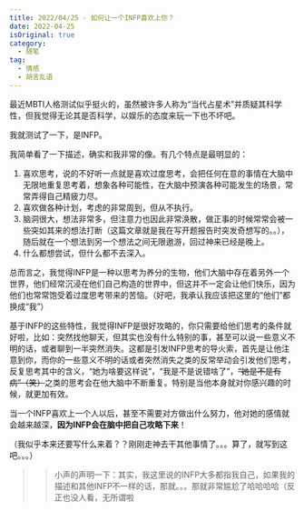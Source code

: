 ```yaml
---
title: 2022/04/25 - 如何让一个INFP喜欢上你？
date: 2022-04-25
isOriginal: true
category:
  - 随笔
tag:
  - 情感
  - 胡言乱语
---
```


最近MBTI人格测试似乎挺火的，虽然被许多人称为“当代占星术”并质疑其科学性，但我觉得无论其是否科学，以娱乐的态度来玩一下也不坏吧。

我就测试了一下，是INFP。

我简单看了一下描述，确实和我非常的像。有几个特点是最明显的：

1. 喜欢思考，说的不好听一点就是喜欢过度思考，会把任何在意的事情在大脑中无限地重复思考着，想象各种可能性，在大脑中预演各种可能发生的场景，常常弄得自己精疲力尽。
2. 喜欢做各种计划，考虑的非常周到，但从不执行。
3. 脑洞很大，想法非常多，但注意力也因此非常涣散，做正事的时候常常会被一些突如其来的想法打断（这篇文章就是我在写开题报告时突发奇想写的。。），随后就在一个想法到另一个想法之间无限遨游，回过神来已经是晚上。
4. 什么都想尝试，但什么都不去深入。

总而言之，我觉得INFP是一种以思考为养分的生物，他们大脑中存在着另外一个世界，他们经常沉浸在他们自己构造的世界中，但这并不一定会让他们快乐，因为他们也常常饱受着过度思考带来的苦恼。（好吧，我承认我应该把这里的“他们”都换成“我”）

基于INFP的这些特性，我觉得INFP是很好攻略的，你只需要给他们思考的条件就好啦，比如：突然找他聊天，但其实也没有什么特别的事，甚至可以说一些意义不明的话，或者聊到一半突然消失。这都是引发INFP思考的导火索，首先是让他注意到你，而你的一些意义不明的话或者突然消失之类的反常举动会引发他们思考，反复思考其中的含义，“她为啥要这样说”，“我是不是说错啥了”，~~“她是不是有病”（笑）~~之类的思考会在他大脑中不断重复。特别是当他本身就对你感兴趣的时候，就更加有效。

当一个INFP喜欢上一个人以后，甚至不需要对方做出什么努力，他对她的感情就会越来越深，**因为INFP会在脑中把自己攻略下来**！

（我似乎本来还要写什么来着？？刚刚走神去干其他事情了。。。算了，就写到这吧。。。）

> > 小声的声明一下：其实，我这里说的INFP大多都指我自己，如果我的描述和其他INFP不一样的话，那就。。。那就非常尴尬了哈哈哈哈（反正也没人看，无所谓啦

